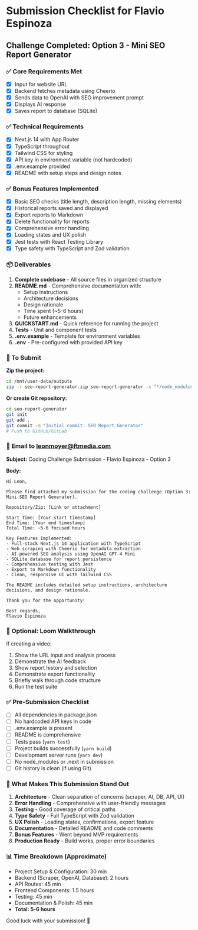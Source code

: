 # Submission Checklist for Flavio Espinoza

## Challenge Completed: Option 3 - Mini SEO Report Generator

### ✅ Core Requirements Met

- [x] Input for website URL
- [x] Backend fetches metadata using Cheerio
- [x] Sends data to OpenAI with SEO improvement prompt
- [x] Displays AI response
- [x] Saves report to database (SQLite)

### ✅ Technical Requirements

- [x] Next.js 14 with App Router
- [x] TypeScript throughout
- [x] Tailwind CSS for styling
- [x] API key in environment variable (not hardcoded)
- [x] .env.example provided
- [x] README with setup steps and design notes

### ✅ Bonus Features Implemented

- [x] Basic SEO checks (title length, description length, missing elements)
- [x] Historical reports saved and displayed
- [x] Export reports to Markdown
- [x] Delete functionality for reports
- [x] Comprehensive error handling
- [x] Loading states and UX polish
- [x] Jest tests with React Testing Library
- [x] Type safety with TypeScript and Zod validation

### 📦 Deliverables

1. **Complete codebase** - All source files in organized structure
2. **README.md** - Comprehensive documentation with:
   - Setup instructions
   - Architecture decisions
   - Design rationale
   - Time spent (~5-6 hours)
   - Future enhancements
3. **QUICKSTART.md** - Quick reference for running the project
4. **Tests** - Unit and component tests
5. **.env.example** - Template for environment variables
6. **.env** - Pre-configured with provided API key

### 🚀 To Submit

**Zip the project:**

```bash
cd /mnt/user-data/outputs
zip -r seo-report-generator.zip seo-report-generator -x "*/node_modules/*" -x "*/.next/*" -x "*/data/*"
```

**Or create Git repository:**

```bash
cd seo-report-generator
git init
git add .
git commit -m "Initial commit: SEO Report Generator"
# Push to GitHub/GitLab
```

### 📧 Email to leonmoyer@ftmedia.com

**Subject:** Coding Challenge Submission - Flavio Espinoza - Option 3

**Body:**

```
Hi Leon,

Please find attached my submission for the coding challenge (Option 3: Mini SEO Report Generator).

Repository/Zip: [Link or attachment]

Start Time: [Your start timestamp]
End Time: [Your end timestamp]
Total Time: ~5-6 focused hours

Key Features Implemented:
- Full-stack Next.js 14 application with TypeScript
- Web scraping with Cheerio for metadata extraction
- AI-powered SEO analysis using OpenAI GPT-4 Mini
- SQLite database for report persistence
- Comprehensive testing with Jest
- Export to Markdown functionality
- Clean, responsive UI with Tailwind CSS

The README includes detailed setup instructions, architecture decisions, and design rationale.

Thank you for the opportunity!

Best regards,
Flavio Espinoza
```

### 🎥 Optional: Loom Walkthrough

If creating a video:

1. Show the URL input and analysis process
2. Demonstrate the AI feedback
3. Show report history and selection
4. Demonstrate export functionality
5. Briefly walk through code structure
6. Run the test suite

### ✅ Pre-Submission Checklist

- [ ] All dependencies in package.json
- [ ] No hardcoded API keys in code
- [ ] .env.example is present
- [ ] README is comprehensive
- [ ] Tests pass (`yarn test`)
- [ ] Project builds successfully (`yarn build`)
- [ ] Development server runs (`yarn dev`)
- [ ] No node_modules or .next in submission
- [ ] Git history is clean (if using Git)

### 🎯 What Makes This Submission Stand Out

1. **Architecture** - Clean separation of concerns (scraper, AI, DB, API, UI)
2. **Error Handling** - Comprehensive with user-friendly messages
3. **Testing** - Good coverage of critical paths
4. **Type Safety** - Full TypeScript with Zod validation
5. **UX Polish** - Loading states, confirmations, export feature
6. **Documentation** - Detailed README and code comments
7. **Bonus Features** - Went beyond MVP requirements
8. **Production Ready** - Build works, proper error boundaries

### 📊 Time Breakdown (Approximate)

- Project Setup & Configuration: 30 min
- Backend (Scraper, OpenAI, Database): 2 hours
- API Routes: 45 min
- Frontend Components: 1.5 hours
- Testing: 45 min
- Documentation & Polish: 45 min
- **Total: 5-6 hours**

Good luck with your submission! 🚀

